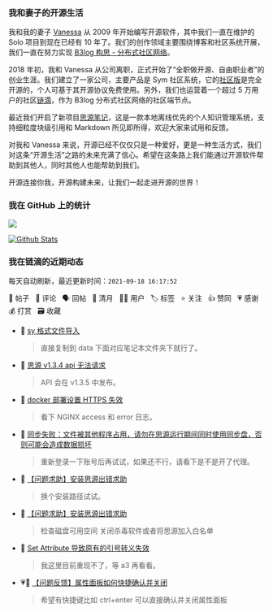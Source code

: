 ### 我和妻子的开源生活

我和我的妻子 [Vanessa](https://github.com/Vanessa219) 从 2009 年开始编写开源软件，其中我们一直在维护的 Solo 项目到现在已经有 10 年了。我们的创作领域主要围绕博客和社区系统开展，我们一直在努力实现 [B3log 构思 - 分布式社区网络](https://ld246.com/article/1546941897596)。

2018 年初，我和 Vanessa 从公司离职，正式开始了“全职做开源、自由职业者”的创业生涯。我们建立了一家公司，主要产品是 Sym 社区系统，它的[社区版](https://github.com/88250/symphony)是完全开源的，个人可基于其开源协议免费使用。另外，我们也运营着一个超过 5 万用户的社区[链滴](https://ld246.com)，作为 B3log 分布式社区网络的社区端节点。

最近我们开启了新项目[思源笔记](https://github.com/siyuan-note/siyuan)，这是一款本地离线优先的个人知识管理系统，支持细粒度块级引用和 Markdown 所见即所得，欢迎大家来试用和反馈。

对我和 Vanessa 来说，开源已经不仅仅只是一种爱好，更是一种生活方式，我们对这条“开源生活”之路的未来充满了信心。希望在这条路上我们能通过开源软件帮助到其他人，同时其他人也能帮助到我们。

开源连接你我，开源构建未来，让我们一起走进开源的世界！

### 我在 GitHub 上的统计

<a title="Hits" target="_blank" href="https://github.com/88250/88250"><img src="https://hits.b3log.org/88250/88250.svg"></a>

[![Github Stats](https://github-readme-stats.vercel.app/api?username=88250&theme=tokyonight&show_icons=true)](https://github.com/88250)

<!--events start -->

### 我在链滴的近期动态

每天自动刷新，最近更新时间：`2021-09-18 16:17:52`

📝 帖子 &nbsp; 💬 评论 &nbsp; 🗣 回帖 &nbsp; 🌙 清月 &nbsp; 👨‍💻 用户 &nbsp; 🏷️ 标签 &nbsp; ⭐️ 关注 &nbsp; 👍 赞同 &nbsp; 💗 感谢 &nbsp; 💰 打赏 &nbsp; 🗃 收藏

* 💬 [sy 格式文件导入](https://ld246.com/article/1631947012734/comment/1631953046234#comments)

  > 直接复制到 data 下面对应笔记本文件夹下就行了。
* 💬 [思源 v1.3.4 api 无法请求](https://ld246.com/article/1631937109274/comment/1631938557335#comments)

  > API 会在 v1.3.5 中发布。
* 💬 [docker 部署设置 HTTPS 失效](https://ld246.com/article/1631937928325/comment/1631938532881#comments)

  > 看下 NGINX access 和 error 日志。
* 💬 [同步失败：文件被其他程序占用，请勿在思源运行期间同时使用同步盘，否则可能会造成数据损坏](https://ld246.com/article/1631937284948/comment/1631937866143#comments)

  > 重新登录一下账号后再试试，如果还不行，请看下是不是开了代理。
* 💬 [【问题求助】安装思源出错求助](https://ld246.com/article/1631930283179/comment/1631937798068#comments)

  > 换个安装路径试试。
* 💬 [【问题求助】安装思源出错求助](https://ld246.com/article/1631930283179/comment/1631934292651#comments)

  > 检查磁盘可用空间 关闭杀毒软件或者将思源加入白名单
* 💬 [Set Attribute 导致原有的引号转义失效](https://ld246.com/article/1631894716817/comment/1631926615554#comments)

  > 我这里目前重现不了，等 a3 再看看。
* 💗📝 [【问题反馈】属性面板如何快捷确认并关闭](https://ld246.com/article/1631847883746)

  > 希望有快捷键比如 ctrl+enter 可以直接确认并关闭属性面板


<!--events end -->
